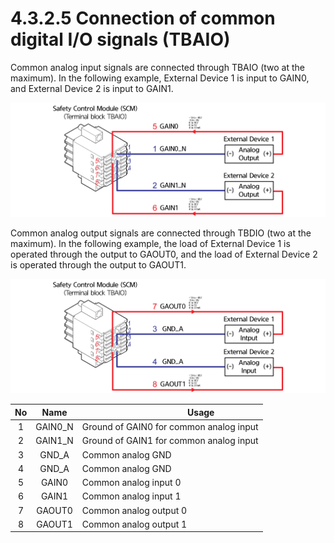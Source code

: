 # 4.3.2.5 Connection of common digital I/O signals (TBAIO)

Common analog input signals are connected through TBAIO (two at the maximum). In the following example, External Device 1 is input to GAIN0, and External Device 2 is input to GAIN1.

![Figure 34 Connection of common digital input signals (TBAIO)](../../../_assets/image115.png)

Common analog output signals are connected through TBDIO (two at the maximum). In the following example, the load of External Device 1 is operated through the output to GAOUT0, and the load of External Device 2 is operated through the output to GAOUT1.

![Figure 35 Connection of common analog output signals (TBAIO)](../../../_assets/image116.png)

| **No** | **Name** | 　　　　　　　**Usage**                        |
| :----: | :------: | --------------------------------------- |
|    1   | GAIN0\_N | Ground of GAIN0 for common analog input |
|    2   | GAIN1\_N | Ground of GAIN1 for common analog input |
|    3   |  GND\_A  | Common analog GND                       |
|    4   |  GND\_A  | Common analog GND                       |
|    5   |   GAIN0  | Common analog input 0                   |
|    6   |   GAIN1  | Common analog input 1                   |
|    7   |  GAOUT0  | Common analog output 0                  |
|    8   |  GAOUT1  | Common analog output 1                  |
